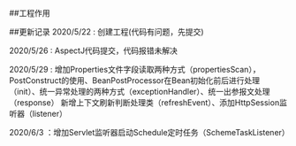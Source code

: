 ##工程作用

##更新记录
2020/5/22 : 创建工程(代码有问题，先提交)

2020/5/26 : AspectJ代码提交，代码报错未解决

2020/5/29 : 增加Properties文件字段读取两种方式（propertiesScan），PostConstruct的使用、BeanPostProcessor在Bean初始化前后进行处理（init）、统一异常处理的两种方式（exceptionHandler）、统一出参报文处理（response）
新增上下文刷新判断处理类（refreshEvent）、添加HttpSession监听器（listener）

2020/6/3 ：增加Servlet监听器启动Schedule定时任务（SchemeTaskListener）